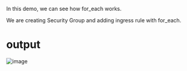 In this demo, we can see how for_each works.

We are creating Security Group and adding ingress rule with for_each.

# output
![image](https://user-images.githubusercontent.com/54283806/151694700-073f05d7-d087-4373-9bce-eadd20bac72c.png)



